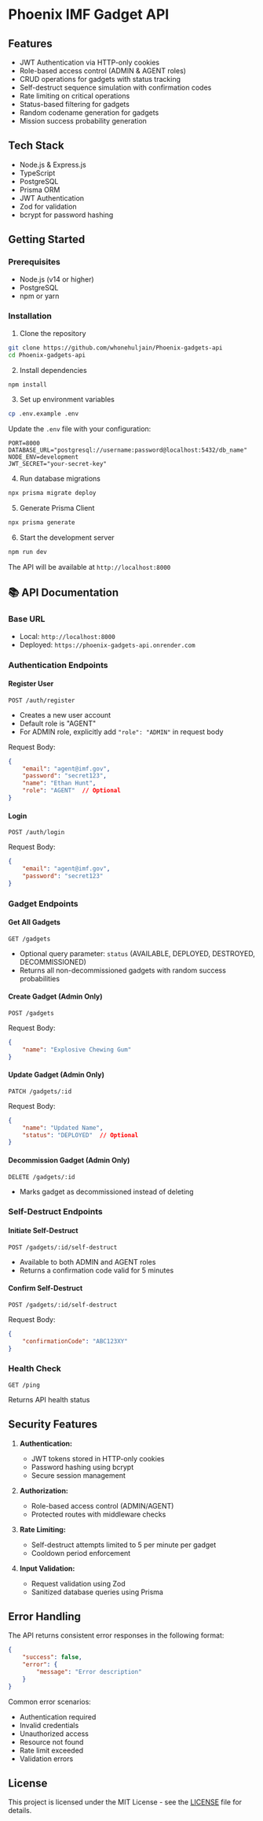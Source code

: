 # Phoenix IMF Gadget API


## Features

- JWT Authentication via HTTP-only cookies
- Role-based access control (ADMIN & AGENT roles)
- CRUD operations for gadgets with status tracking
- Self-destruct sequence simulation with confirmation codes
- Rate limiting on critical operations
- Status-based filtering for gadgets
- Random codename generation for gadgets
- Mission success probability generation

## Tech Stack

- Node.js & Express.js
- TypeScript
- PostgreSQL
- Prisma ORM
- JWT Authentication
- Zod for validation
- bcrypt for password hashing


## Getting Started

### Prerequisites

- Node.js (v14 or higher)
- PostgreSQL
- npm or yarn

### Installation

1. Clone the repository
```bash
git clone https://github.com/whonehuljain/Phoenix-gadgets-api
cd Phoenix-gadgets-api
```

2. Install dependencies
```bash
npm install
```

3. Set up environment variables
```bash
cp .env.example .env
```
Update the `.env` file with your configuration:
```env
PORT=8000
DATABASE_URL="postgresql://username:password@localhost:5432/db_name"
NODE_ENV=development
JWT_SECRET="your-secret-key"
```

4. Run database migrations
```bash
npx prisma migrate deploy
```

5. Generate Prisma Client
```bash
npx prisma generate
```

6. Start the development server
```bash
npm run dev
```

The API will be available at `http://localhost:8000`

## 📚 API Documentation

### Base URL
- Local: `http://localhost:8000`
- Deployed: `https://phoenix-gadgets-api.onrender.com`

### Authentication Endpoints

#### Register User
```http
POST /auth/register
```
- Creates a new user account
- Default role is "AGENT"
- For ADMIN role, explicitly add `"role": "ADMIN"` in request body

Request Body:
```json
{
    "email": "agent@imf.gov",
    "password": "secret123",
    "name": "Ethan Hunt",
    "role": "AGENT"  // Optional
}
```

#### Login
```http
POST /auth/login
```
Request Body:
```json
{
    "email": "agent@imf.gov",
    "password": "secret123"
}
```

### Gadget Endpoints

#### Get All Gadgets
```http
GET /gadgets
```
- Optional query parameter: `status` (AVAILABLE, DEPLOYED, DESTROYED, DECOMMISSIONED)
- Returns all non-decommissioned gadgets with random success probabilities

#### Create Gadget (Admin Only)
```http
POST /gadgets
```
Request Body:
```json
{
    "name": "Explosive Chewing Gum"
}
```

#### Update Gadget (Admin Only)
```http
PATCH /gadgets/:id
```
Request Body:
```json
{
    "name": "Updated Name",
    "status": "DEPLOYED"  // Optional
}
```

#### Decommission Gadget (Admin Only)
```http
DELETE /gadgets/:id
```
- Marks gadget as decommissioned instead of deleting

### Self-Destruct Endpoints

#### Initiate Self-Destruct
```http
POST /gadgets/:id/self-destruct
```
- Available to both ADMIN and AGENT roles
- Returns a confirmation code valid for 5 minutes

#### Confirm Self-Destruct
```http
POST /gadgets/:id/self-destruct
```
Request Body:
```json
{
    "confirmationCode": "ABC123XY"
}
```

### Health Check
```http
GET /ping
```
Returns API health status

## Security Features

1. **Authentication:**
   - JWT tokens stored in HTTP-only cookies
   - Password hashing using bcrypt
   - Secure session management

2. **Authorization:**
   - Role-based access control (ADMIN/AGENT)
   - Protected routes with middleware checks

3. **Rate Limiting:**
   - Self-destruct attempts limited to 5 per minute per gadget
   - Cooldown period enforcement

4. **Input Validation:**
   - Request validation using Zod
   - Sanitized database queries using Prisma

## Error Handling

The API returns consistent error responses in the following format:
```json
{
    "success": false,
    "error": {
        "message": "Error description"
    }
}
```

Common error scenarios:
- Authentication required
- Invalid credentials
- Unauthorized access
- Resource not found
- Rate limit exceeded
- Validation errors

##  License

This project is licensed under the MIT License - see the [LICENSE](LICENSE) file for details.
